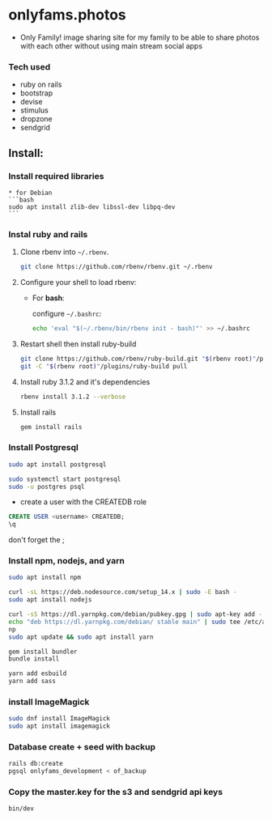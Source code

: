 # onlyfams.photos


* Only Family!
image sharing site for my family to be able to share photos with each other without using main stream social apps

### Tech used
* ruby on rails
* bootstrap
* devise
* stimulus
* dropzone
* sendgrid

## Install:

### Install required libraries

    * for Debian
    ```bash
    sudo apt install zlib-dev libssl-dev libpq-dev
    ```

### Instal ruby and rails
1. Clone rbenv into `~/.rbenv`.

    ```bash
    git clone https://github.com/rbenv/rbenv.git ~/.rbenv
    ```

2. Configure your shell to load rbenv:

   * For **bash**:
     
     configure `~/.bashrc`:
     ```bash
     echo 'eval "$(~/.rbenv/bin/rbenv init - bash)"' >> ~/.bashrc
     ```

3. Restart shell then install ruby-build

    ```bash
    git clone https://github.com/rbenv/ruby-build.git "$(rbenv root)"/plugins/ruby-build
    git -C "$(rbenv root)"/plugins/ruby-build pull
    ```
4. Install ruby 3.1.2 and it's dependencies   

    ```bash
    rbenv install 3.1.2 --verbose
    ```
5. Install rails

    ```bash
    gem install rails
    ```
    
### Install Postgresql

```bash
sudo apt install postgresql

sudo systemctl start postgresql
sudo -u postgres psql
```

* create a user with the CREATEDB role

```sql
CREATE USER <username> CREATEDB;
\q
```
don't forget the ;

### Install npm, nodejs, and yarn

```bash
sudo apt install npm

curl -sL https://deb.nodesource.com/setup_14.x | sudo -E bash -
sudo apt install nodejs

curl -sS https://dl.yarnpkg.com/debian/pubkey.gpg | sudo apt-key add -
echo "deb https://dl.yarnpkg.com/debian/ stable main" | sudo tee /etc/apt/sources.list.d/yarn.list
np
sudo apt update && sudo apt install yarn
```

```bash
gem install bundler
bundle install

yarn add esbuild
yarn add sass
```

### install ImageMagick
```bash
sudo dnf install ImageMagick
sudo apt install imagemagick
```
### Database create + seed with backup
```bash
rails db:create
pgsql onlyfams_development < of_backup
```
### Copy the master.key for the s3 and sendgrid api keys

```
bin/dev
```

